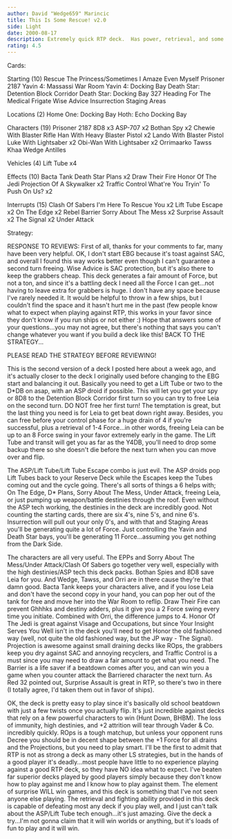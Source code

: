 ```yaml
---
author: David "Wedge659" Marincic
title: This Is Some Rescue! v2.0
side: Light
date: 2000-08-17
description: Extremely quick RTP deck.	Has power, retrieval, and some really evil ASP tech.
rating: 4.5
---
```

Cards: 

Starting (10)
Rescue The Princess/Sometimes I Amaze Even Myself
Prisoner 2187
Yavin 4: Massassi War Room
Yavin 4: Docking Bay
Death Star: Detention Block Corridor
Death Star: Docking Bay 327
Heading For The Medical Frigate
Wise Advice
Insurrection
Staging Areas

Locations (2)
Home One: Docking Bay
Hoth: Echo Docking Bay

Characters (19)
Prisoner 2187
8D8 x3
ASP-707 x2
Bothan Spy x2
Chewie With Blaster Rifle
Han With Heavy Blaster Pistol x2
Lando With Blaster Pistol
Luke With Lightsaber x2
Obi-Wan With Lightsaber x2
Orrimaarko
Tawss Khaa
Wedge Antilles

Vehicles (4)
Lift Tube x4

Effects (10)
Bacta Tank
Death Star Plans x2
Draw Their Fire
Honor Of The Jedi
Projection Of A Skywalker x2
Traffic Control
What're You Tryin' To Push On Us? x2

Interrupts (15)
Clash Of Sabers
I'm Here To Rescue You x2
Lift Tube Escape x2
On The Edge x2
Rebel Barrier
Sorry About The Mess x2
Surprise Assault x2
The Signal x2
Under Attack

Strategy: 

RESPONSE TO REVIEWS:
First of all, thanks for your comments to far, many have been very helpful.  OK, I don't start EBG because it's toast against SAC, and overall I found this way works better even though I can't guarantee a second turn freeing.  Wise Advice is SAC protection, but it's also there to keep the grabbers cheap.  This deck generates a fair amount of Force, but not a ton, and since it's a battling deck I need all the Force I can get...not having to leave extra for grabbers is huge.  I don't have any space because I've rarely needed it.  It would be helpful to throw in a few ships, but I couldn't find the space and it hasn't hurt me in the past (few people know what to expect when playing against RTP, this works in your favor since they don't know if you run ships or not either :)  Hope that answers some of your questions...you may not agree, but there's nothing that says you can't change whatever you want if you build a deck like this!
BACK TO THE STRATEGY...

PLEASE READ THE STRATEGY BEFORE REVIEWING!

This is the second version of a deck I posted here about a week ago, and it's actually closer to the deck I originally used before changing to the EBG start and balancing it out.  Basically you need to get a Lift Tube or two to the D*DB on asap, with an ASP droid if possible.  This will let you get your spy or 8D8 to the Detention Block Corridor first turn so you can try to free Leia on the second turn.  DO NOT free her first turn!  The temptation is great, but the last thing you need is for Leia to get beat down right away.  Besides, you can free before your control phase for a huge drain of 4 if you're successful, plus a retrieval of 1-4 Force...in other words, freeing Leia can be up to an 8 Force swing in your favor extremely early in the game.  The Lift Tube and transit will get you as far as the Y4DB, you'll need to drop some backup there so she doesn't die before the next turn when you can move over and flip.

The ASP/Lift Tube/Lift Tube Escape combo is just evil.	The ASP droids pop Lift Tubes back to your Reserve Deck while the Escapes keep the Tubes coming out and the cycle going.  There's all sorts of things a 6 helps with; On The Edge, D* Plans, Sorry About The Mess, Under Attack, freeing Leia, or just pumping up weapon/battle destinies through the roof.  Even without the ASP tech working, the destinies in the deck are incredibly good.  Not counting the starting cards, there are six 4's, nine 5's, and nine 6's.  Insurrection will pull out your only 0's, and with that and Staging Areas you'll be generating quite a lot of Force.  Just controlling the Yavin and Death Star bays, you'll be generating 11 Force...assuming you get nothing from the Dark Side.

The characters are all very useful.  The EPPs and Sorry About The Mess/Under Attack/Clash Of Sabers go together very well, especially with the high destinies/ASP tech this deck packs.  Bothan Spies and 8D8 save Leia for you.  And Wedge, Tawss, and Orri are in there cause they're that damn good.  Bacta Tank keeps your characters alive, and if you lose Leia and don't have the second copy in your hand, you can pop her out of the tank for free and move her into the War Room to reflip.  Draw Their Fire can prevent Ghhhks and destiny adders, plus it give you a 2 Force swing every time you initiate.  Combined with Orri, the difference jumps to 4.  Honor Of The Jedi is great against Visage and Occupations, but since Your Insight Serves You Well isn't in the deck you'll need to get Honor the old fashioned way (well, not quite the old fashioned way, but the JP way - The Signal).  Projection is awesome against small draining decks like ROps, the grabbers keep you dry against SAC and annoying recyclers, and Traffic Control is a must since you may need to draw a fair amount to get what you need.  The Barrier is a life saver if a beatdown comes after you, and can win you a game when you counter attack the Barriered character the next turn.  As Red 32 pointed out, Surprise Assault is great in RTP, so there's two in there (I totally agree, I'd taken them out in favor of ships).

OK, the deck is pretty easy to play since it's basically old school beatdown with just a few twists once you actually flip.  It's just incredible against decks that rely on a few powerful characters to win (Hunt Down, BHBM).  The loss of immunity, high destinies, and +2 attrition will tear through Vader & Co. incredibly quickly.  ROps is a tough matchup, but unless your opponent runs Decree you should be in decent shape between the +1 Force for all drains and the Projections, but you need to play smart.	I'll be the first to admit that RTP is not as strong a deck as many other LS strategies, but in the hands of a good player it's deadly...most people have little to no experience playing against a good RTP deck, so they have NO idea what to expect.  I've beaten far superior decks played by good players simply because they don't know how to play against me and I know how to play against them.  The element of surprise WILL win games, and this deck is something that I've not seen anyone else playing.  The retrieval and fighting ability provided in this deck is capable of defeating most any deck if you play well, and I just can't talk about the ASP/Lift Tube tech enough...it's just amazing.  Give the deck a try...I'm not gonna claim that it will win worlds or anything, but it's loads of fun to play and it will win. 
